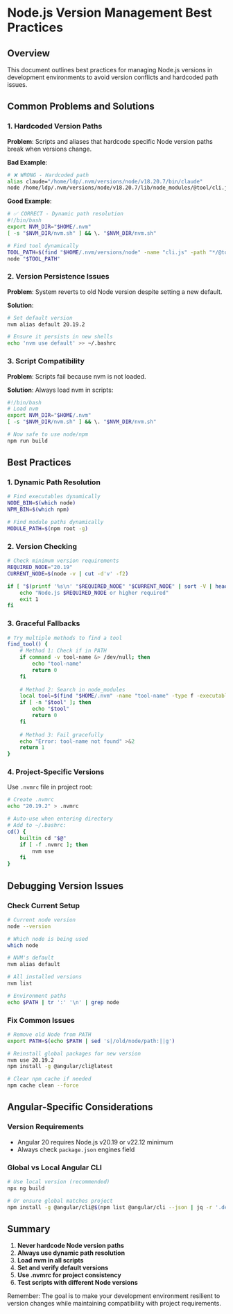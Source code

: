 # Node.js Version Management Best Practices

## Overview
This document outlines best practices for managing Node.js versions in development environments to avoid version conflicts and hardcoded path issues.

## Common Problems and Solutions

### 1. Hardcoded Version Paths
**Problem**: Scripts and aliases that hardcode specific Node version paths break when versions change.

**Bad Example**:
```bash
# ❌ WRONG - Hardcoded path
alias claude="/home/ldp/.nvm/versions/node/v18.20.7/bin/claude"
node /home/ldp/.nvm/versions/node/v18.20.7/lib/node_modules/@tool/cli.js
```

**Good Example**:
```bash
# ✅ CORRECT - Dynamic path resolution
#!/bin/bash
export NVM_DIR="$HOME/.nvm"
[ -s "$NVM_DIR/nvm.sh" ] && \. "$NVM_DIR/nvm.sh"

# Find tool dynamically
TOOL_PATH=$(find "$HOME/.nvm/versions/node" -name "cli.js" -path "*/@tool/*" | head -1)
node "$TOOL_PATH"
```

### 2. Version Persistence Issues
**Problem**: System reverts to old Node version despite setting a new default.

**Solution**:
```bash
# Set default version
nvm alias default 20.19.2

# Ensure it persists in new shells
echo 'nvm use default' >> ~/.bashrc
```

### 3. Script Compatibility
**Problem**: Scripts fail because nvm is not loaded.

**Solution**: Always load nvm in scripts:
```bash
#!/bin/bash
# Load nvm
export NVM_DIR="$HOME/.nvm"
[ -s "$NVM_DIR/nvm.sh" ] && \. "$NVM_DIR/nvm.sh"

# Now safe to use node/npm
npm run build
```

## Best Practices

### 1. Dynamic Path Resolution
```bash
# Find executables dynamically
NODE_BIN=$(which node)
NPM_BIN=$(which npm)

# Find module paths dynamically
MODULE_PATH=$(npm root -g)
```

### 2. Version Checking
```bash
# Check minimum version requirements
REQUIRED_NODE="20.19"
CURRENT_NODE=$(node -v | cut -d'v' -f2)

if [ "$(printf '%s\n' "$REQUIRED_NODE" "$CURRENT_NODE" | sort -V | head -n1)" != "$REQUIRED_NODE" ]; then
    echo "Node.js $REQUIRED_NODE or higher required"
    exit 1
fi
```

### 3. Graceful Fallbacks
```bash
# Try multiple methods to find a tool
find_tool() {
    # Method 1: Check if in PATH
    if command -v tool-name &> /dev/null; then
        echo "tool-name"
        return 0
    fi
    
    # Method 2: Search in node_modules
    local tool=$(find "$HOME/.nvm" -name "tool-name" -type f -executable 2>/dev/null | head -1)
    if [ -n "$tool" ]; then
        echo "$tool"
        return 0
    fi
    
    # Method 3: Fail gracefully
    echo "Error: tool-name not found" >&2
    return 1
}
```

### 4. Project-Specific Versions
Use `.nvmrc` file in project root:
```bash
# Create .nvmrc
echo "20.19.2" > .nvmrc

# Auto-use when entering directory
# Add to ~/.bashrc:
cd() {
    builtin cd "$@"
    if [ -f .nvmrc ]; then
        nvm use
    fi
}
```

## Debugging Version Issues

### Check Current Setup
```bash
# Current node version
node --version

# Which node is being used
which node

# NVM's default
nvm alias default

# All installed versions
nvm list

# Environment paths
echo $PATH | tr ':' '\n' | grep node
```

### Fix Common Issues
```bash
# Remove old Node from PATH
export PATH=$(echo $PATH | sed 's|/old/node/path:||g')

# Reinstall global packages for new version
nvm use 20.19.2
npm install -g @angular/cli@latest

# Clear npm cache if needed
npm cache clean --force
```

## Angular-Specific Considerations

### Version Requirements
- Angular 20 requires Node.js v20.19 or v22.12 minimum
- Always check `package.json` engines field

### Global vs Local Angular CLI
```bash
# Use local version (recommended)
npx ng build

# Or ensure global matches project
npm install -g @angular/cli@$(npm list @angular/cli --json | jq -r '.dependencies["@angular/cli"].version')
```

## Summary
1. **Never hardcode Node version paths**
2. **Always use dynamic path resolution**
3. **Load nvm in all scripts**
4. **Set and verify default versions**
5. **Use .nvmrc for project consistency**
6. **Test scripts with different Node versions**

Remember: The goal is to make your development environment resilient to version changes while maintaining compatibility with project requirements.